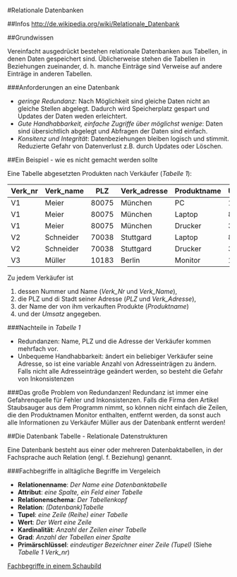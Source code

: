 #Relationale Datenbanken

##Infos
http://de.wikipedia.org/wiki/Relationale_Datenbank

##Grundwissen

Vereinfacht ausgedrückt bestehen relationale Datenbanken aus Tabellen, in denen Daten
gespeichert sind. Üblicherweise stehen die Tabellen in Beziehungen zueinander, d. h. manche
Einträge sind Verweise auf andere Einträge in anderen Tabellen.

###Anforderungen an eine Datenbank
 
 - _geringe Redundanz_: Nach Möglichkeit sind gleiche Daten nicht an gleiche Stellen abgelegt. Dadurch wird Speicherplatz gespart und Updates der Daten weden erleichtert.
 - _Gute Handhabbarkeit, einfache Zugriffe über möglichst wenige_: Daten sind übersichtlich abgelegt und Abfragen der Daten sind einfach.
 - _Konsitenz und Integrität_: Datenbeziehungen bleiben logisch und stimmit. Reduzierte Gefahr von Datenverlust z.B. durch Updates oder Löschen.

##Ein Beispiel - wie es nicht gemacht werden sollte

Eine Tabelle abgesetzten Produkten nach Verkäufer (_Tabelle 1_):

Verk_nr | Verk_name | PLZ | Verk_adresse | Produktname | Umsatz
--- | --- | --- | --- | --- | ---
V1 | Meier | 80075 | München | PC | 1200
V1 | Meier | 80075 | München | Laptop | 800
V1 | Meier | 80075 | München | Drucker | 300
V2 | Schneider | 70038 | Stuttgard | Laptop | 800
V2 | Schneider | 70038 | Stuttgard | Drucker | 300
V3 | Müller | 10183 | Berlin | Monitor | 1200

Zu jedem Verkäufer ist 
 1. dessen Nummer und Name (*Verk_Nr* und *Verk_Name*),
 2. die PLZ und di Stadt seiner Adresse (*PLZ* und *Verk_Adresse*), 
 3. der Name der von ihm verkauften Produkte (*Produktname*)
 4. und der *Umsatz* angegeben.

###Nachteile in _Tabelle 1_

 - Redundanzen: Name, PLZ und die Adresse der Verkäufer kommen mehrfach vor.
 - Unbequeme Handhabbarkeit: ändert ein beliebiger Verkäufer seine Adresse, so ist eine variable Anzahl von Adresseinträgen zu ändern. Falls nicht alle Adresseinträge geändert werden, so besteht die Gefahr von Inkonsistenzen

###Das große Problem von Redundanzen!
Redundanz ist immer eine Gefahrenquelle für Fehler und Inkonsistenzen.
Falls die Firma den Artikel Staubsauger aus dem Programm nimmt, so können nicht einfach die Zeilen, die den Produktnamen Monitor enthalten, entfernt werden, da sonst auch alle Informationen zu Verkäufer Müller aus der Datenbank entfernt werden!

##Die Datenbank Tabelle - Relationale Datenstrukturen

Eine Datenbank besteht aus einer oder mehreren Datenbaktabellen, in der Fachsprache auch Relation (engl. f. Beziehung) genannt.

###Fachbegriffe in alltägliche Begriffe im Vergeleich

 - **Relationenname**: _Der Name eine Datenbanktabelle_
 - **Attribut**: _eine Spalte, ein Feld einer Tabelle_
 - **Relationenschema**: _Der Tabellenkopf_
 - **Relation**: _(Datenbank)Tabelle_
 - **Tupel**: _eine Zeile (Reihe) einer Tabelle_
 - **Wert**: _Der Wert eine Zeile_
 - **Kardinalität**: _Anzahl der Zeilen einer Tabelle_
 - **Grad**: _Anzahl der Tabellen einer Spalte_
 - **Primärschlüssel**: _*eindeutiger* Bezeichner einer Zeile (Tupel)_ (Siehe _Tabelle 1_ *Verk_nr*)

[Fachbegriffe in einem Schaubild](http://upload.wikimedia.org/wikipedia/commons/thumb/1/1b/Begriffe_relationaler_Datenbanken.svg/800px-Begriffe_relationaler_Datenbanken.svg.png)
